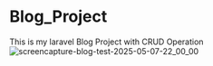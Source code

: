 # Blog_Project
This is my laravel Blog Project with CRUD Operation
![screencapture-blog-test-2025-05-07-22_00_00](https://github.com/user-attachments/assets/2158a2d0-3081-4d46-8817-1f231338f852)

